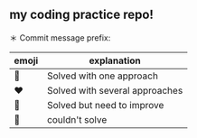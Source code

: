 ## my coding practice repo!




＊ Commit message prefix:

| emoji | explanation |
| ---- | ---- |
|  :yellow_heart:  |  Solved with one approach |
|  :heart:  |  Solved with several approaches |
|  :blue_heart:  |  Solved but need to improve |
|  :black_heart:  |  couldn't solve |

